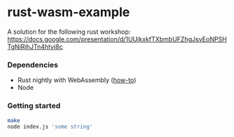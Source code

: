 # rust-wasm-example
A solution for the following rust workshop: https://docs.google.com/presentation/d/1UUjkxkfTXbmbUFZhgJsvEoNPSHTgNiRjhJTn4htyi8c

### Dependencies
* Rust nightly with WebAssembly ([how-to](https://www.hellorust.com/news/native-wasm-target.html))
* Node

### Getting started
```bash
make
node index.js 'some string'
```
